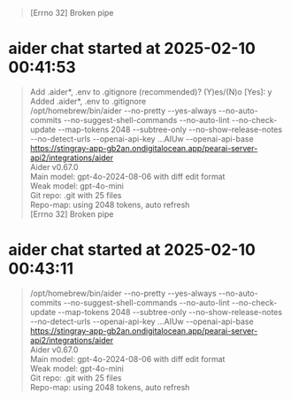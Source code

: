 > [Errno 32] Broken pipe  

# aider chat started at 2025-02-10 00:41:53

> Add .aider*, .env to .gitignore (recommended)? (Y)es/(N)o [Yes]: y  
> Added .aider*, .env to .gitignore  
> /opt/homebrew/bin/aider --no-pretty --yes-always --no-auto-commits --no-suggest-shell-commands --no-auto-lint --no-check-update --map-tokens 2048 --subtree-only --no-show-release-notes --no-detect-urls --openai-api-key ...AIUw --openai-api-base https://stingray-app-gb2an.ondigitalocean.app/pearai-server-api2/integrations/aider  
> Aider v0.67.0  
> Main model: gpt-4o-2024-08-06 with diff edit format  
> Weak model: gpt-4o-mini  
> Git repo: .git with 25 files  
> Repo-map: using 2048 tokens, auto refresh  
> [Errno 32] Broken pipe  

# aider chat started at 2025-02-10 00:43:11

> /opt/homebrew/bin/aider --no-pretty --yes-always --no-auto-commits --no-suggest-shell-commands --no-auto-lint --no-check-update --map-tokens 2048 --subtree-only --no-show-release-notes --no-detect-urls --openai-api-key ...AIUw --openai-api-base https://stingray-app-gb2an.ondigitalocean.app/pearai-server-api2/integrations/aider  
> Aider v0.67.0  
> Main model: gpt-4o-2024-08-06 with diff edit format  
> Weak model: gpt-4o-mini  
> Git repo: .git with 25 files  
> Repo-map: using 2048 tokens, auto refresh  
